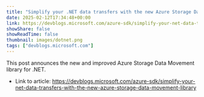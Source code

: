 ```yaml
---
title: "Simplify your .NET data transfers with the new Azure Storage Data Movement library"
date: 2025-02-12T17:34:48+00:00
link: https://devblogs.microsoft.com/azure-sdk/simplify-your-net-data-transfers-with-the-new-azure-storage-data-movement-library
showShare: false
showReadTime: false
thumbnail: images/dotnet.png
tags: ["devblogs.microsoft.com"]
---
```

This post announces the new and improved Azure Storage Data Movement library for .NET.

- Link to article: https://devblogs.microsoft.com/azure-sdk/simplify-your-net-data-transfers-with-the-new-azure-storage-data-movement-library